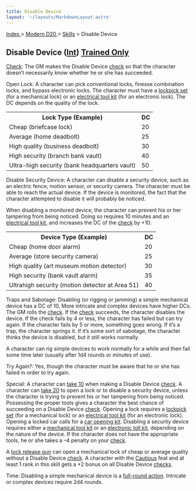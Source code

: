 ```yaml
---
title: Disable Device
layout: '~/layouts/MarkdownLayout.astro'
---
```


[ Index ](/) > [ Modern D20 ](/modern.d20.srd) > [Skills](/modern.d20.srd/skills) > Disable Device

## Disable Device ([Int](/modern.d20.srd/basics/ability.scores)) [Trained Only](/modern.d20.srd/skills/skill.basics)

[Check](/modern.d20.srd/skills/skill.basics): The GM makes the
Disable Device [check](/modern.d20.srd/skills/skill.basics) so that
the character doesn’t necessarily know whether he or she has succeeded.

Open Lock: A character can pick conventional locks, finesse combination locks,
and bypass electronic locks. The character must have a [lockpick set](/modern.d20.srd/equipment/professional.equipment) (for a mechanical lock)
or an [electrical tool kit](/modern.d20.srd/equipment/professional.equipment)
(for an electronic lock). The DC depends on the quality of the lock.


<table> <tr><th> Lock Type (Example)</th> <th>DC</th> </tr> <tr><td> Cheap (briefcase lock)</td><td> 20 </td></tr> <tr class="shaded"><td> Average (home deadbolt)</td><td> 25 </td></tr> <tr><td> High quality (business deadbolt)</td><td> 30 </td></tr> <tr class="shaded"><td> High security (branch bank vault)</td><td> 40 </td></tr> <tr><td> Ultra-high security (bank headquarters vault)</td><td> 50 </td></tr> </table>



Disable Security Device: A character can disable a security device, such as an
electric fence, motion sensor, or security camera. The character must be able
to reach the actual device. If the device is monitored, the fact that the
character attempted to disable it will probably be noticed.

When disabling a monitored device, the character can prevent his or her
tampering from being noticed. Doing so requires 10 minutes and an [electrical tool kit](/modern.d20.srd/equipment/professional.equipment), and increases the
DC of the [check](/modern.d20.srd/skills/skill.basics) by +10.


<table> <tr><th>Device Type (Example)</th> <th>DC</th> </tr> <tr><td> Cheap (home door alarm)</td><td> 20 </td></tr> <tr class="shaded"><td> Average (store security camera)</td><td> 25 </td></tr> <tr><td> High quality (art museum motion detector)</td><td> 30 </td></tr> <tr class="shaded"><td> High security (bank vault alarm)</td><td> 35 </td></tr> <tr><td> Ultrahigh security (motion detector at Area 51)</td><td> 40 </td></tr> </table>



Traps and Sabotage: Disabling (or rigging or jamming) a simple mechanical
device has a DC of 10. More intricate and complex devices have higher DCs. The
GM rolls the [check](/modern.d20.srd/skills/skill.basics). If the
[check](/modern.d20.srd/skills/skill.basics) succeeds, the character
disables the device. If the check fails by 4 or less, the character has failed
but can try again. If the character fails by 5 or more, something goes wrong.
If it’s a trap, the character springs it. If it’s some sort of sabotage, the
character thinks the device is disabled, but it still works normally.

A character can rig simple devices to work normally for a while and then fail
some time later (usually after 1d4 rounds or minutes of use).

Try Again?: Yes, though the character must be aware that he or she has failed
in order to try again.

Special: A character can [take 10](/modern.d20.srd/skills/skill.basics) when making a Disable
Device [check](/modern.d20.srd/skills/skill.basics). A character can
[take 20](/modern.d20.srd/skills/skill.basics) to open a lock or to
disable a security device, unless the character is trying to prevent his or
her tampering from being noticed. Possessing the proper tools gives a
character the best chance of succeeding on a Disable Device
[check](/modern.d20.srd/skills/skill.basics). Opening a lock
requires a [lockpick set](/modern.d20.srd/equipment/professional.equipment)
(for a mechanical lock) or an [electrical tool kit](/modern.d20.srd/equipment/professional.equipment) (for an electronic
lock). Opening a locked car calls for a [car opening kit](/modern.d20.srd/equipment/professional.equipment). Disabling a security
device requires either a [mechanical tool kit](/modern.d20.srd/equipment/professional.equipment) or an [electronic toll kit](/modern.d20.srd/equipment/professional.equipment), depending on the
nature of the device. If the character does not have the appropriate tools, he
or she takes a –4 penalty on your
[check](/modern.d20.srd/skills/skill.basics).

A [lock release gun](/modern.d20.srd/equipment/professional.equipment) can
open a mechanical lock of cheap or average quality without a Disable Device
[check](/modern.d20.srd/skills/skill.basics). A character with the
[Cautious](/modern.d20.srd/feats/cautious) feat and at least 1 rank in this
skill gets a +2 bonus on all Disable Device
[checks](/modern.d20.srd/skills/skill.basics).

Time: Disabling a simple mechanical device is a [full-round action](/modern.d20.srd/combat/full.round.actions). Intricate or complex
devices require 2d4 rounds.

